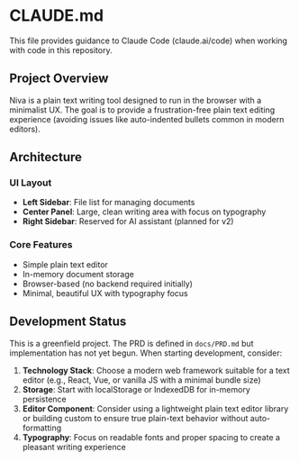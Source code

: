 # CLAUDE.md

This file provides guidance to Claude Code (claude.ai/code) when working with code in this repository.

## Project Overview

Niva is a plain text writing tool designed to run in the browser with a minimalist UX. The goal is to provide a frustration-free plain text editing experience (avoiding issues like auto-indented bullets common in modern editors).

## Architecture

### UI Layout
- **Left Sidebar**: File list for managing documents
- **Center Panel**: Large, clean writing area with focus on typography
- **Right Sidebar**: Reserved for AI assistant (planned for v2)

### Core Features
- Simple plain text editor
- In-memory document storage
- Browser-based (no backend required initially)
- Minimal, beautiful UX with typography focus

## Development Status

This is a greenfield project. The PRD is defined in `docs/PRD.md` but implementation has not yet begun. When starting development, consider:

1. **Technology Stack**: Choose a modern web framework suitable for a text editor (e.g., React, Vue, or vanilla JS with a minimal bundle size)
2. **Storage**: Start with localStorage or IndexedDB for in-memory persistence
3. **Editor Component**: Consider using a lightweight plain text editor library or building custom to ensure true plain-text behavior without auto-formatting
4. **Typography**: Focus on readable fonts and proper spacing to create a pleasant writing experience